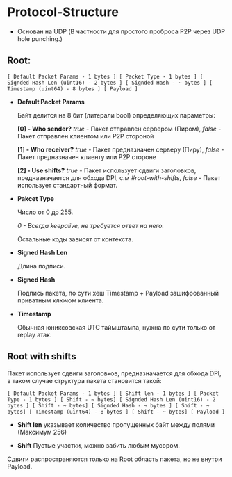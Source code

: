 # Protocol-Structure
- Основан на UDP (В частности для простого проброса P2P через UDP hole punching.)


## Root:
```
[ Default Packet Params - 1 bytes ] [ Packet Type - 1 bytes ] [ Signded Hash Len (uint16) - 2 bytes ] [ Signded Hash - ~ bytes ] [ Timestamp (uint64) - 8 bytes ] [ Payload ]
```

- __Default Packet Params__

  Байт делится на 8 бит (литерали bool) определяющих параметры:

  __[0] - Who sender?__ _true_ - Пакет отправлен сервером (Пиром), _false_ - Пакет отправлен клиентом или P2P стороной

  __[1] - Who receiver?__ _true_ - Пакет предназначен серверу (Пиру), _false_ - Пакет предназначен клиенту или P2P стороне

  __[2] - Use shifts?__ _true_ - Пакет использует сдвиги заголовков, предназначается для обхода DPI, с.м _#root-with-shifts_, _false_ - Пакет использует стандартный формат.
  
- __Pakcet Type__

  Число от 0 до 255.

  _0 - Всегда keepalive, не требуется ответ на него._

  Остальные коды зависят от контекста.

- __Signed Hash Len__

  Длина подписи.

- __Signed Hash__
  
  Подпись пакета, по сути хеш Timestamp + Payload зашифрованный приватным ключом клиента.
 
- __Timestamp__

  Обычная юниксовская UTC таймштампа, нужна по сути только от replay атак.


## Root with shifts

Пакет использует сдвиги заголовков, предназначается для обхода DPI, в таком случае структура пакета становится такой:
```
[ Default Packet Params - 1 bytes ] [ Shift len - 1 bytes ] [ Packet Type - 1 bytes ] [ Shift - ~ bytes] [ Signded Hash Len (uint16) - 2 bytes ] [ Shift - ~ bytes] [ Signded Hash - ~ bytes ] [ Shift - ~ bytes] [ Timestamp (uint64) - 8 bytes ] [ Shift - ~ bytes] [ Payload ]
```

- __Shift len__
  указывает количество пропущенных байт между полями (Максимум 256)

- __Shift__
  Пустые участки, можно забить любым мусором.

Сдвиги распространяются только на Root область пакета, но не внутри Payload.
